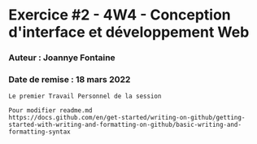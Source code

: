 # Exercice #2 - 4W4 - Conception d'interface et développement Web
### Auteur : Joannye Fontaine
### Date de remise : 18 mars 2022

```
Le premier Travail Personnel de la session

Pour modifier readme.md
https://docs.github.com/en/get-started/writing-on-github/getting-started-with-writing-and-formatting-on-github/basic-writing-and-formatting-syntax